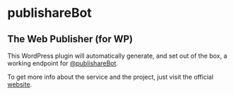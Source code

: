 # publishareBot
 
## The Web Publisher (for WP)

This WordPress plugin will automatically generate, and set out of the box,
a working endpoint for [@publishareBot](https://t.me/publishareBot).

To get more info about the service and the project, just visit the official [website](https://publishare.0x100.it).
